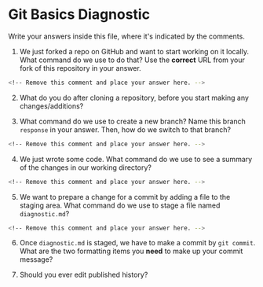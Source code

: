 # Git Basics Diagnostic

Write your answers inside this file, where it's indicated by the comments.

1.  We just forked a repo on GitHub and want to start working on it locally. What
command do we use to do that? Use the **correct** URL from your fork of this
repository in your answer.

```sh
<!-- Remove this comment and place your answer here. -->
```

2.  What do you do after cloning a repository, before you start making any
changes/additions?

<!-- Remove this comment and place your answer here. -->

3.  What command do we use to create a new branch? Name this branch `response`
    in your answer. Then, how do we switch to that branch?

```sh
<!-- Remove this comment and place your answer here. -->
```

4.  We just wrote some code. What command do we use to see a summary of the
    changes in our working directory?

```sh
<!-- Remove this comment and place your answer here. -->
```

5.  We want to prepare a change for a commit by adding a file to the staging
    area. What command do we use to stage a file named `diagnostic.md`?

```sh
<!-- Remove this comment and place your answer here. -->
```

6.  Once `diagnostic.md` is staged, we have to make a commit by `git commit`.
What are the two formatting items you **need** to make up your commit message?

<!-- Remove this comment and place your answer here. -->

7.  Should you ever edit published history?

<!-- Remove this comment and place your answer here. -->
